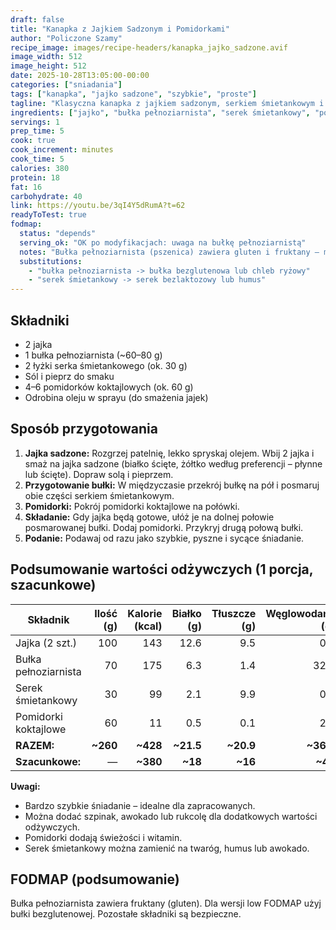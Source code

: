 ```yaml
---
draft: false
title: "Kanapka z Jajkiem Sadzonym i Pomidorkami"
author: "Policzone Szamy"
recipe_image: images/recipe-headers/kanapka_jajko_sadzone.avif
image_width: 512
image_height: 512
date: 2025-10-28T13:05:00-00:00
categories: ["sniadania"]
tags: ["kanapka", "jajko sadzone", "szybkie", "proste"]
tagline: "Klasyczna kanapka z jajkiem sadzonym, serkiem śmietankowym i świeżymi pomidorkami – gotowa w 10 minut!"
ingredients: ["jajko", "bułka pełnoziarnista", "serek śmietankowy", "pomidorki koktajlowe"]
servings: 1
prep_time: 5
cook: true
cook_increment: minutes
cook_time: 5
calories: 380
protein: 18
fat: 16
carbohydrate: 40
link: https://youtu.be/3qI4Y5dRumA?t=62
readyToTest: true
fodmap:
  status: "depends"
  serving_ok: "OK po modyfikacjach: uwaga na bułkę pełnoziarnistą"
  notes: "Bułka pełnoziarnista (pszenica) zawiera gluten i fruktany – może być problematyczna. Jajka, serek śmietankowy (laktozowy, ale w małej ilości) i pomidorki koktajlowe są niskofodmap."
  substitutions:
    - "bułka pełnoziarnista -> bułka bezglutenowa lub chleb ryżowy"
    - "serek śmietankowy -> serek bezlaktozowy lub humus"
---
```


## Składniki
* 2 jajka
* 1 bułka pełnoziarnista (~60–80 g)
* 2 łyżki serka śmietankowego (ok. 30 g)
* Sól i pieprz do smaku
* 4–6 pomidorków koktajlowych (ok. 60 g)
* Odrobina oleju w sprayu (do smażenia jajek)

## Sposób przygotowania
1. **Jajka sadzone:** Rozgrzej patelnię, lekko spryskaj olejem. Wbij 2 jajka i smaż na jajka sadzone (białko ścięte, żółtko według preferencji – płynne lub ścięte). Dopraw solą i pieprzem.
2. **Przygotowanie bułki:** W międzyczasie przekrój bułkę na pół i posmaruj obie części serkiem śmietankowym.
3. **Pomidorki:** Pokrój pomidorki koktajlowe na połówki.
4. **Składanie:** Gdy jajka będą gotowe, ułóż je na dolnej połowie posmarowanej bułki. Dodaj pomidorki. Przykryj drugą połową bułki.
5. **Podanie:** Podawaj od razu jako szybkie, pyszne i sycące śniadanie.

## Podsumowanie wartości odżywczych (1 porcja, szacunkowe)

| Składnik               | Ilość (g) | Kalorie (kcal) | Białko (g) | Tłuszcze (g) | Węglowodany (g) |
|------------------------|----------:|---------------:|-----------:|-------------:|----------------:|
| Jajka (2 szt.)         | 100       | 143            | 12.6       | 9.5          | 0.7             |
| Bułka pełnoziarnista   | 70        | 175            | 6.3        | 1.4          | 32.2            |
| Serek śmietankowy      | 30        | 99             | 2.1        | 9.9          | 0.9             |
| Pomidorki koktajlowe   | 60        | 11             | 0.5        | 0.1          | 2.4             |
| **RAZEM:**             | **~260**  | **~428**       | **~21.5**  | **~20.9**    | **~36.2**       |
| **Szacunkowe:**        | —         | **~380**       | **~18**    | **~16**      | **~40**         |

**Uwagi:**
- Bardzo szybkie śniadanie – idealne dla zapracowanych.
- Można dodać szpinak, awokado lub rukcolę dla dodatkowych wartości odżywczych.
- Pomidorki dodają świeżości i witamin.
- Serek śmietankowy można zamienić na twaróg, humus lub awokado.

## FODMAP (podsumowanie)
Bułka pełnoziarnista zawiera fruktany (gluten). Dla wersji low FODMAP użyj bułki bezglutenowej. Pozostałe składniki są bezpieczne.
